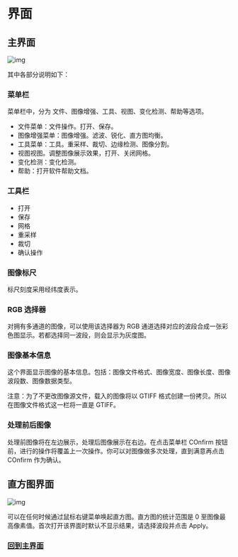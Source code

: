 # 界面

## 主界面

![img](https://static.imalan.cn/simplers/img/main.png)

其中各部分说明如下：

### 菜单栏

菜单栏中，分为 文件、图像增强、工具、视图、变化检测、帮助等选项。

- 文件菜单：文件操作。打开、保存。
- 图像增强菜单：图像增强。滤波、锐化、直方图均衡。
- 工具菜单：工具。重采样、裁切、边缘检测、图像分割。
- 视图视图。调整图像展示效果，打开、关闭网格。
- 变化检测：变化检测。
- 帮助：打开软件帮助文档。

### 工具栏

- 打开
- 保存
- 网格
- 重采样
- 裁切
- 确认操作

### 图像标尺

标尺刻度采用经纬度表示。

### RGB 选择器

对拥有多通道的图像，可以使用该选择器为 RGB 通道选择对应的波段合成一张彩色图显示。若都选择同一波段，则会显示为灰度图。

### 图像基本信息

这个界面显示图像的基本信息。包括：图像文件格式、图像宽度、图像长度、图像波段数、图像数据类型。

注意：为了不更改图像源文件，载入的图像将以 GTIFF 格式创建一份拷贝。所以在图像文件格式这一栏将一直是 GTIFF。

### 处理前后图像

处理前图像将在左边展示，处理后图像展示在右边。在点击菜单栏 COnfirm 按钮前，进行的操作将覆盖上一次操作。你可以对图像做多次处理，直到满意再点击 COnfirm 作为确认。

## 直方图界面

![img](/img/histogram.png)

可以在任何时候通过鼠标右键菜单唤起直方图。直方图的统计范围是 0 至图像最高像素值。首次打开该界面时默认不显示结果，请选择波段并点击 Apply。



### **[回到主界面](https://imlan.cn/simplers/)**